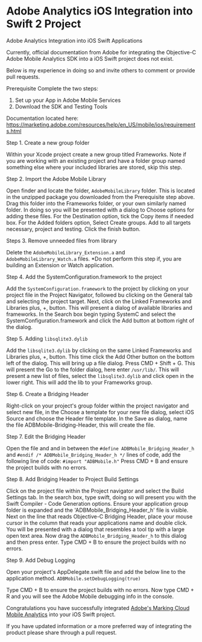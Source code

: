 # Adobe Analytics iOS Integration into Swift 2 Project
Adobe Analytics Integration into iOS Swift Applications

Currently, official documentation from Adobe for integrating the Objective-C Adobe Mobile Analytics SDK into a iOS Swift project does not exist.

Below is my experience in doing so and invite others to comment or provide pull requests.

Prerequisite Complete the two steps:

1. Set up your App in Adobe Mobile Services
2. Download the SDK and Testing Tools

Documentation located here: https://marketing.adobe.com/resources/help/en_US/mobile/ios/requirements.html

Step 1. Create a new group folder

Within your Xcode project create a new group titled Frameworks. Note if you are working with an existing project and have a folder group named something else where your included libraries are stored, skip this step.

Step 2. Import the Adobe Mobile Library

Open finder and locate the folder, `AdobeMobileLibrary` folder. This is located in the unzipped package you downloaded from the Prerequisite step above. Drag this folder into the Frameworks folder, or your own similarly named folder. In doing so you will be presented with a dialog to Choose options for adding these files.  For the Destination option, tick the Copy items if needed box.  For the Added folders option, Select Create groups. Add to all targets necessary, project and testing. Click the finish button.

Steps 3. Remove unneeded files from library

Delete the `AdobeMobileLibrary_Extension.a` and `AdobeMobileLibrary_Watch.a` files. *Do not perform this step if, you are building an Extension or Watch application.

Step 4. Add the SystemConfiguration.framework to the project

Add the `SystemConfiguration.framework` to the project by clicking on your project file in the Project Navigator, followed bu clicking on the General tab and selecting the project target. Next, click on the Linked Frameworks and Libraries plus, +, button.   This will present a dialog of available libraries and frameworks. In the Search box begin typing SystemC and select the SystemConfiguration.framework and click the Add button at bottom right of the dialog.

Step 5. Adding `libsqlite3.dylib`

Add the `libsqlite3.dylib` by clicking on the same Linked Frameworks and Libraries plus, +, button.  This time click the Add Other button on the bottom left of the dialog. This will bring up a file dialog. Press CMD + Shift + G. This will present the Go to the folder dialog, here enter `/usr/lib/`. This will present a new list of files, select the `libsqlite3.dylib` and click open in the lower right. This will add the lib to your Frameworks group.

Step 6. Create a Bridging Header

Right-click on your project's group folder within the project navigator and select new file, in the Choose a template for your new file dialog, select iOS Source and choose the Header file template. In the Save as dialog, name the file ADBMobile-Bridging-Header, this will create the file.

Step 7. Edit the Bridging Header

Open the file and and in between the `#define ADBMobile_Bridging_Header_h` and `#endif /* ADBMobile_Bridging_Header_h */` lines of code, add the following line of code: `#import "ADBMobile.h"`  Press CMD + B and ensure the project builds with no errors.

Step 8. Add Bridging Header to Project Build Settings

Click on the project file within the Project navigator and select the Build Settings tab.  In the search box, type swift, doing so will present you with the Swift Compiler - Code Generation options. Ensure your application group folder is expanded and the 'ADBMobile_Bridging_Header_h' file is visible.  Next on the line that reads Objective-C Bridging Header, place your mouse cursor in the column that reads your applications name and double click. You will be presented with a dialog that resembles a tool tip with a large open text area. Now drag the `ADBMobile_Bridging_Header_h` to this dialog and then press enter. Type CMD + B to ensure the project builds with no errors.

Step 9. Add Debug Logging

Open your project's AppDelegate.swift file and add the below line to the application method.
`ADBMobile.setDebugLogging(true)`

Type CMD + B to ensure the project builds with no errors.  Now type CMD + R and you will see the Adobe Mobile debugging info in the console.

Congratulations you have successfully integrated [Adobe's Marking Cloud Mobile Analytics](https://marketing.adobe.com/resources/help/en_US/mobile/ios/) into your iOS Swift project.

If you have updated information or a more preferred way of integrating the product please share through a pull request.

